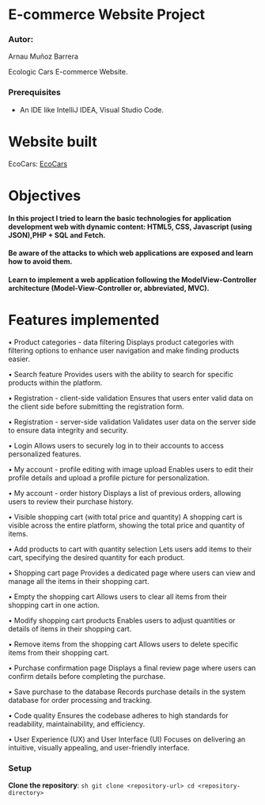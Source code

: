 # E-commerce Website Project
### Autor: 
Arnau Muñoz Barrera 

Ecologic Cars E-commerce Website.

### Prerequisites
- An IDE like IntelliJ IDEA, Visual Studio Code.

# Website built
EcoCars: [EcoCars](https://tdiw-n7.deic-docencia.uab.cat/index.php)

# Objectives
#### In this project I tried to learn the basic technologies for application development web with dynamic content: HTML5, CSS, Javascript (using JSON),PHP + SQL and Fetch.
#### Be aware of the attacks to which web applications are exposed and learn how to avoid them.
#### Learn to implement a web application following the ModelView-Controller architecture (Model-View-Controller or, abbreviated, MVC).

# Features implemented
• Product categories - data filtering
Displays product categories with filtering options to enhance user navigation and make finding products easier.

• Search feature
Provides users with the ability to search for specific products within the platform.

• Registration - client-side validation
Ensures that users enter valid data on the client side before submitting the registration form.

• Registration - server-side validation
Validates user data on the server side to ensure data integrity and security.

• Login
Allows users to securely log in to their accounts to access personalized features.

• My account - profile editing with image upload
Enables users to edit their profile details and upload a profile picture for personalization.

• My account - order history
Displays a list of previous orders, allowing users to review their purchase history.

•  Visible shopping cart (with total price and quantity)
A shopping cart is visible across the entire platform, showing the total price and quantity of items.

• Add products to cart with quantity selection
Lets users add items to their cart, specifying the desired quantity for each product.

• Shopping cart page
Provides a dedicated page where users can view and manage all the items in their shopping cart.

• Empty the shopping cart
Allows users to clear all items from their shopping cart in one action.

• Modify shopping cart products
Enables users to adjust quantities or details of items in their shopping cart.

• Remove items from the shopping cart
Allows users to delete specific items from their shopping cart.

• Purchase confirmation page
Displays a final review page where users can confirm details before completing the purchase.

• Save purchase to the database
Records purchase details in the system database for order processing and tracking.

• Code quality
Ensures the codebase adheres to high standards for readability, maintainability, and efficiency.

• User Experience (UX) and User Interface (UI)
Focuses on delivering an intuitive, visually appealing, and user-friendly interface.

### Setup

**Clone the repository**:
    ```sh
    git clone <repository-url>
    cd <repository-directory>
    ```
